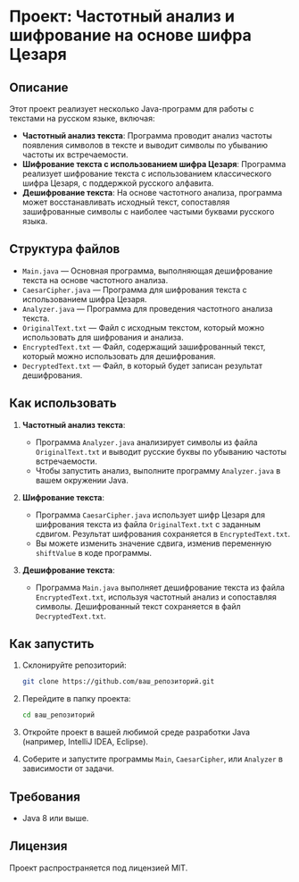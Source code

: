 # Проект: Частотный анализ и шифрование на основе шифра Цезаря

## Описание
Этот проект реализует несколько Java-программ для работы с текстами на русском языке, включая:

- **Частотный анализ текста**: Программа проводит анализ частоты появления символов в тексте и выводит символы по убыванию частоты их встречаемости.
- **Шифрование текста с использованием шифра Цезаря**: Программа реализует шифрование текста с использованием классического шифра Цезаря, с поддержкой русского алфавита.
- **Дешифрование текста**: На основе частотного анализа, программа может восстанавливать исходный текст, сопоставляя зашифрованные символы с наиболее частыми буквами русского языка.

## Структура файлов
- `Main.java` — Основная программа, выполняющая дешифрование текста на основе частотного анализа.
- `CaesarCipher.java` — Программа для шифрования текста с использованием шифра Цезаря.
- `Analyzer.java` — Программа для проведения частотного анализа текста.
- `OriginalText.txt` — Файл с исходным текстом, который можно использовать для шифрования и анализа.
- `EncryptedText.txt` — Файл, содержащий зашифрованный текст, который можно использовать для дешифрования.
- `DecryptedText.txt` — Файл, в который будет записан результат дешифрования.

## Как использовать

1. **Частотный анализ текста**:
   - Программа `Analyzer.java` анализирует символы из файла `OriginalText.txt` и выводит русские буквы по убыванию частоты встречаемости.
   - Чтобы запустить анализ, выполните программу `Analyzer.java` в вашем окружении Java.

2. **Шифрование текста**:
   - Программа `CaesarCipher.java` использует шифр Цезаря для шифрования текста из файла `OriginalText.txt` с заданным сдвигом. Результат шифрования сохраняется в `EncryptedText.txt`.
   - Вы можете изменить значение сдвига, изменив переменную `shiftValue` в коде программы.

3. **Дешифрование текста**:
   - Программа `Main.java` выполняет дешифрование текста из файла `EncryptedText.txt`, используя частотный анализ и сопоставляя символы. Дешифрованный текст сохраняется в файл `DecryptedText.txt`.

## Как запустить

1. Склонируйте репозиторий:
    ```bash
    git clone https://github.com/ваш_репозиторий.git
    ```

2. Перейдите в папку проекта:
    ```bash
    cd ваш_репозиторий
    ```

3. Откройте проект в вашей любимой среде разработки Java (например, IntelliJ IDEA, Eclipse).

4. Соберите и запустите программы `Main`, `CaesarCipher`, или `Analyzer` в зависимости от задачи.

## Требования
- Java 8 или выше.

## Лицензия
Проект распространяется под лицензией MIT.

